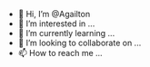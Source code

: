 - 👋 Hi, I’m @Agailton
- 👀 I’m interested in ...
- 🌱 I’m currently learning ...
- 💞️ I’m looking to collaborate on ...
- 📫 How to reach me ...

<!---
Agailton/Agailton is a ✨ special ✨ repository because its `README.md` (this file) appears on your GitHub profile.
You can click the Preview link to take a look at your changes.
--->
